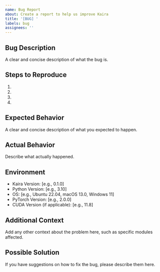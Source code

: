 ```yaml
---
name: Bug Report
about: Create a report to help us improve Kaira
title: '[BUG] '
labels: bug
assignees: ''
---
```


## Bug Description

A clear and concise description of what the bug is.

## Steps to Reproduce

1.
2.
3.
4.

## Expected Behavior

A clear and concise description of what you expected to happen.

## Actual Behavior

Describe what actually happened.

## Environment

- Kaira Version: [e.g., 0.1.0]
- Python Version: [e.g., 3.10]
- OS: [e.g., Ubuntu 22.04, macOS 13.0, Windows 11]
- PyTorch Version: [e.g., 2.0.0]
- CUDA Version (if applicable): [e.g., 11.8]

## Additional Context

Add any other context about the problem here, such as specific modules affected.

## Possible Solution

If you have suggestions on how to fix the bug, please describe them here.
